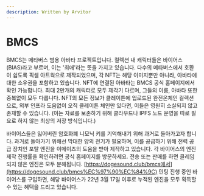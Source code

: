 ```yaml
---
description: Written by Arvitor
---
```


# BMCS

BMCS는 메타버스 범용 아바타 프로젝트입니다. 컬렉션 내 캐릭터들은 바이어스(BIAS)라고 부르며, 이는 '최애'라는 뜻을 가지고 있습니다. 다수의 메타버스에서 호환이 쉽도록 픽셀 아트웍으로 제작되었으며, 각 NFT는 해당 이미지뿐만 아니라, 아바타에 대한 소유권을 포함하고 있습니다. NFT에 연결된 아바타는 BMCS 공식 홈페이지에서 확인 가능합니다. 최대 2만개의 캐릭터로 모두 제각기 다르며, 그들의 이름, 아바타 또한 중복없이 모두 다릅니다. NFT의 모든 정보가 클레이튼에 업로드된 완전온체인 컬렉션으로, 외부 인프라 도움없이 오직 클레이튼 체인만 있다면, 이들은 영원히 소실되지 않고 존재할 수 있습니다. (이는 자료를 보존하기 위해 클라우드나 IPFS 노드 운영을 따로 필요로 하지 않는 최상의 저장 방식입니다.)

바이어스들은 잃어버린 암호화폐 니모닉 키를 기억해내기 위해 과거로 돌아가고자 합니다. 과거로 돌아가기 위해선 막대한 양의 전기가 필요하며, 이를 공급하기 위해 전력 공급 장치인 포탈 엔진을 이메이츠의 도움을 받아 제작하고 있습니다. 각 바이어스의 엔진 제작 진행률을 확인하려면 공식 홈페이지를 방문하세요. 전송 또는 판매를 하면 클레임되지 않은 엔진은 모두 분해됩니다. [https://dogesound.club/bmcs에서](https://dogesound.club/bmcs%EC%97%90%EC%84%9C) 민팅 진행 중인 바이어스를 구입하면, 해당 바이어스가 22년 3월 17일 이후로 누적된 엔진을 모두 획득할 수 있는 혜택을 드리고 있습니다.
